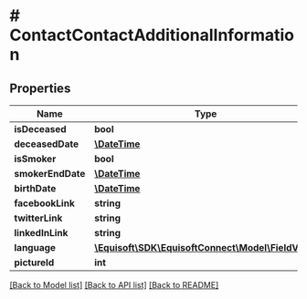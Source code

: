 # # ContactContactAdditionalInformation

## Properties

Name | Type | Description | Notes
------------ | ------------- | ------------- | -------------
**isDeceased** | **bool** |  | [optional]
**deceasedDate** | [**\DateTime**](\DateTime.md) |  | [optional]
**isSmoker** | **bool** |  | [optional]
**smokerEndDate** | [**\DateTime**](\DateTime.md) |  | [optional]
**birthDate** | [**\DateTime**](\DateTime.md) |  | [optional]
**facebookLink** | **string** |  | [optional]
**twitterLink** | **string** |  | [optional]
**linkedInLink** | **string** |  | [optional]
**language** | [**\Equisoft\SDK\EquisoftConnect\Model\FieldValue**](FieldValue.md) |  | [optional]
**pictureId** | **int** |  | [optional]

[[Back to Model list]](../../README.md#models) [[Back to API list]](../../README.md#endpoints) [[Back to README]](../../README.md)
